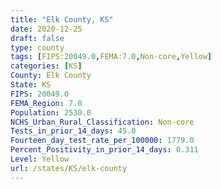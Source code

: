 ```yaml
---
title: "Elk County, KS"
date: 2020-12-25
draft: false
type: county
tags: [FIPS:20049.0,FEMA:7.0,Non-core,Yellow]
categories: [KS]
County: Elk County
State: KS
FIPS: 20049.0
FEMA_Region: 7.0
Population: 2530.0
NCHS_Urban_Rural_Classification: Non-core
Tests_in_prior_14_days: 45.0
Fourteen_day_test_rate_per_100000: 1779.0
Percent_Positivity_in_prior_14_days: 0.311
Level: Yellow
url: /states/KS/elk-county
---
```



